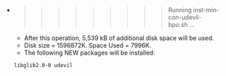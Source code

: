 * >>>>>>>>> Running inst-min-con-udevil-bpo.sh ...
  * After this operation, 5,539 kB of additional disk space will be used.
  * Disk size = 1596872K. Space Used = 7996K.
  * The following NEW packages will be installed:
  ```bash
  libglib2.0-0 udevil
  ```
